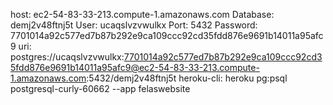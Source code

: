 host: ec2-54-83-33-213.compute-1.amazonaws.com
Database: demj2v48ftnj5t
User: ucaqslvzvwulkx
Port: 5432
Password: 7701014a92c577ed7b87b292e9ca109ccc92cd35fdd876e9691b14011a95afc9
uri: postgres://ucaqslvzvwulkx:7701014a92c577ed7b87b292e9ca109ccc92cd35fdd876e9691b14011a95afc9@ec2-54-83-33-213.compute-1.amazonaws.com:5432/demj2v48ftnj5t
heroku-cli: 
heroku pg:psql postgresql-curly-60662 --app felaswebsite
